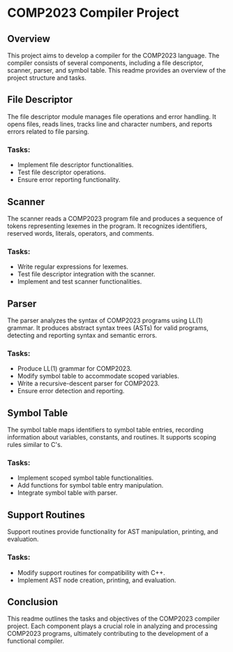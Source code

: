 # COMP2023 Compiler Project

## Overview
This project aims to develop a compiler for the COMP2023 language. The compiler consists of several components, including a file descriptor, scanner, parser, and symbol table. This readme provides an overview of the project structure and tasks.

## File Descriptor
The file descriptor module manages file operations and error handling. It opens files, reads lines, tracks line and character numbers, and reports errors related to file parsing.

### Tasks:
- Implement file descriptor functionalities.
- Test file descriptor operations.
- Ensure error reporting functionality.

## Scanner
The scanner reads a COMP2023 program file and produces a sequence of tokens representing lexemes in the program. It recognizes identifiers, reserved words, literals, operators, and comments.

### Tasks:
- Write regular expressions for lexemes.
- Test file descriptor integration with the scanner.
- Implement and test scanner functionalities.

## Parser
The parser analyzes the syntax of COMP2023 programs using LL(1) grammar. It produces abstract syntax trees (ASTs) for valid programs, detecting and reporting syntax and semantic errors.

### Tasks:
- Produce LL(1) grammar for COMP2023.
- Modify symbol table to accommodate scoped variables.
- Write a recursive-descent parser for COMP2023.
- Ensure error detection and reporting.

## Symbol Table
The symbol table maps identifiers to symbol table entries, recording information about variables, constants, and routines. It supports scoping rules similar to C's.

### Tasks:
- Implement scoped symbol table functionalities.
- Add functions for symbol table entry manipulation.
- Integrate symbol table with parser.

## Support Routines
Support routines provide functionality for AST manipulation, printing, and evaluation.

### Tasks:
- Modify support routines for compatibility with C++.
- Implement AST node creation, printing, and evaluation.

## Conclusion
This readme outlines the tasks and objectives of the COMP2023 compiler project. Each component plays a crucial role in analyzing and processing COMP2023 programs, ultimately contributing to the development of a functional compiler.
